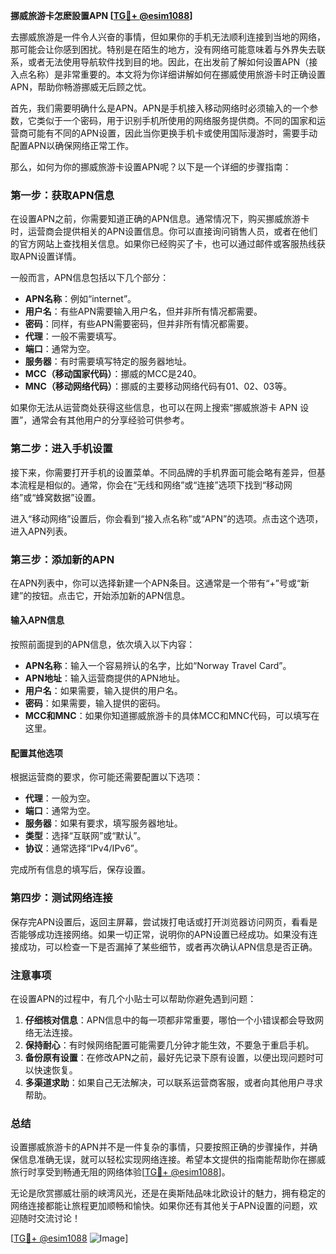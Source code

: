 **挪威旅游卡怎麽設置APN [[TG💪+ @esim1088](https://t.me/s/esim1088)]**

去挪威旅游是一件令人兴奋的事情，但如果你的手机无法顺利连接到当地的网络，那可能会让你感到困扰。特别是在陌生的地方，没有网络可能意味着与外界失去联系，或者无法使用导航软件找到目的地。因此，在出发前了解如何设置APN（接入点名称）是非常重要的。本文将为你详细讲解如何在挪威使用旅游卡时正确设置APN，帮助你畅游挪威无后顾之忧。

首先，我们需要明确什么是APN。APN是手机接入移动网络时必须输入的一个参数，它类似于一个密码，用于识别手机所使用的网络服务提供商。不同的国家和运营商可能有不同的APN设置，因此当你更换手机卡或使用国际漫游时，需要手动配置APN以确保网络正常工作。

那么，如何为你的挪威旅游卡设置APN呢？以下是一个详细的步骤指南：

### 第一步：获取APN信息

在设置APN之前，你需要知道正确的APN信息。通常情况下，购买挪威旅游卡时，运营商会提供相关的APN设置信息。你可以直接询问销售人员，或者在他们的官方网站上查找相关信息。如果你已经购买了卡，也可以通过邮件或客服热线获取APN设置详情。

一般而言，APN信息包括以下几个部分：
- **APN名称**：例如“internet”。
- **用户名**：有些APN需要输入用户名，但并非所有情况都需要。
- **密码**：同样，有些APN需要密码，但并非所有情况都需要。
- **代理**：一般不需要填写。
- **端口**：通常为空。
- **服务器**：有时需要填写特定的服务器地址。
- **MCC（移动国家代码）**：挪威的MCC是240。
- **MNC（移动网络代码）**：挪威的主要移动网络代码有01、02、03等。

如果你无法从运营商处获得这些信息，也可以在网上搜索“挪威旅游卡 APN 设置”，通常会有其他用户的分享经验可供参考。

### 第二步：进入手机设置

接下来，你需要打开手机的设置菜单。不同品牌的手机界面可能会略有差异，但基本流程是相似的。通常，你会在“无线和网络”或“连接”选项下找到“移动网络”或“蜂窝数据”设置。

进入“移动网络”设置后，你会看到“接入点名称”或“APN”的选项。点击这个选项，进入APN列表。

### 第三步：添加新的APN

在APN列表中，你可以选择新建一个APN条目。这通常是一个带有“+”号或“新建”的按钮。点击它，开始添加新的APN信息。

#### 输入APN信息
按照前面提到的APN信息，依次填入以下内容：
- **APN名称**：输入一个容易辨认的名字，比如“Norway Travel Card”。
- **APN地址**：输入运营商提供的APN地址。
- **用户名**：如果需要，输入提供的用户名。
- **密码**：如果需要，输入提供的密码。
- **MCC和MNC**：如果你知道挪威旅游卡的具体MCC和MNC代码，可以填写在这里。

#### 配置其他选项
根据运营商的要求，你可能还需要配置以下选项：
- **代理**：一般为空。
- **端口**：通常为空。
- **服务器**：如果有要求，填写服务器地址。
- **类型**：选择“互联网”或“默认”。
- **协议**：通常选择“IPv4/IPv6”。

完成所有信息的填写后，保存设置。

### 第四步：测试网络连接

保存完APN设置后，返回主屏幕，尝试拨打电话或打开浏览器访问网页，看看是否能够成功连接网络。如果一切正常，说明你的APN设置已经成功。如果没有连接成功，可以检查一下是否漏掉了某些细节，或者再次确认APN信息是否正确。

### 注意事项

在设置APN的过程中，有几个小贴士可以帮助你避免遇到问题：
1. **仔细核对信息**：APN信息中的每一项都非常重要，哪怕一个小错误都会导致网络无法连接。
2. **保持耐心**：有时候网络配置可能需要几分钟才能生效，不要急于重启手机。
3. **备份原有设置**：在修改APN之前，最好先记录下原有设置，以便出现问题时可以快速恢复。
4. **多渠道求助**：如果自己无法解决，可以联系运营商客服，或者向其他用户寻求帮助。

### 总结

设置挪威旅游卡的APN并不是一件复杂的事情，只要按照正确的步骤操作，并确保信息准确无误，就可以轻松实现网络连接。希望本文提供的指南能帮助你在挪威旅行时享受到畅通无阻的网络体验[[TG💪+ @esim1088](https://t.me/s/esim1088)]。

无论是欣赏挪威壮丽的峡湾风光，还是在奥斯陆品味北欧设计的魅力，拥有稳定的网络连接都能让旅程更加顺畅和愉快。如果你还有其他关于APN设置的问题，欢迎随时交流讨论！

[[TG💪+ @esim1088](https://t.me/s/esim1088) ![Image](https://i.postimg.cc/4NQfJmqS/Snipaste-2025-05-13-00-14-12.png)]